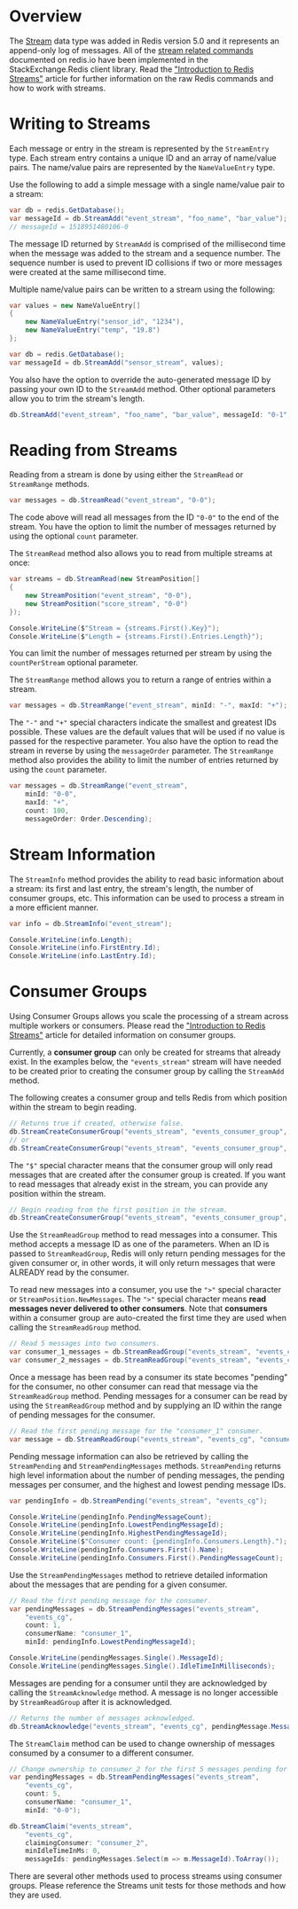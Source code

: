 Overview
===

The [Stream](https://redis.io/topics/streams-intro) data type was added in Redis version 5.0 and it represents an append-only log of messages. All of the [stream related commands](https://redis.io/commands#stream) documented on redis.io have been implemented in the StackExchange.Redis client library. Read the ["Introduction to Redis Streams"](https://redis.io/topics/streams-intro) article for further information on the raw Redis commands and how to work with streams.

Writing to Streams
===

Each message or entry in the stream is represented by the `StreamEntry` type. Each stream entry contains a unique ID and an array of name/value pairs. The name/value pairs are represented by the `NameValueEntry` type.

Use the following to add a simple message with a single name/value pair to a stream:

```csharp
var db = redis.GetDatabase();
var messageId = db.StreamAdd("event_stream", "foo_name", "bar_value");
// messageId = 1518951480106-0
```

The message ID returned by `StreamAdd` is comprised of the millisecond time when the message was added to the stream and a sequence number. The sequence number is used to prevent ID collisions if two or more messages were created at the same millisecond time.

Multiple name/value pairs can be written to a stream using the following:

```csharp
var values = new NameValueEntry[]
{
    new NameValueEntry("sensor_id", "1234"),
    new NameValueEntry("temp", "19.8")
}; 

var db = redis.GetDatabase();
var messageId = db.StreamAdd("sensor_stream", values);
```

You also have the option to override the auto-generated message ID by passing your own ID to the `StreamAdd` method. Other optional parameters allow you to trim the stream's length.

```csharp
db.StreamAdd("event_stream", "foo_name", "bar_value", messageId: "0-1", maxLength: 100);
```

Reading from Streams
===

Reading from a stream is done by using either the `StreamRead` or `StreamRange` methods.

```csharp
var messages = db.StreamRead("event_stream", "0-0");
```

The code above will read all messages from the ID `"0-0"` to the end of the stream. You have the option to limit the number of messages returned by using the optional `count` parameter.

The `StreamRead` method also allows you to read from multiple streams at once:

```csharp
var streams = db.StreamRead(new StreamPosition[]
{
    new StreamPosition("event_stream", "0-0"),
    new StreamPosition("score_stream", "0-0")
});

Console.WriteLine($"Stream = {streams.First().Key}");
Console.WriteLine($"Length = {streams.First().Entries.Length}");
```

You can limit the number of messages returned per stream by using the `countPerStream` optional parameter.

The `StreamRange` method allows you to return a range of entries within a stream. 

```csharp
var messages = db.StreamRange("event_stream", minId: "-", maxId: "+");
```

The `"-"` and `"+"` special characters indicate the smallest and greatest IDs possible. These values are the default values that will be used if no value is passed for the respective parameter. You also have the option to read the stream in reverse by using the `messageOrder` parameter. The `StreamRange` method also provides the ability to limit the number of entries returned by using the `count` parameter.

```csharp
var messages = db.StreamRange("event_stream", 
    minId: "0-0", 
    maxId: "+", 
    count: 100,
    messageOrder: Order.Descending);
```

Stream Information
===

The `StreamInfo` method provides the ability to read basic information about a stream: its first and last entry, the stream's length, the number of consumer groups, etc. This information can be used to process a stream in a more efficient manner.

```csharp
var info = db.StreamInfo("event_stream");

Console.WriteLine(info.Length);
Console.WriteLine(info.FirstEntry.Id);
Console.WriteLine(info.LastEntry.Id);
```

Consumer Groups
===

Using Consumer Groups allows you scale the processing of a stream across multiple workers or consumers. Please read the ["Introduction to Redis Streams"](https://redis.io/topics/streams-intro) article for detailed information on consumer groups.

Currently, a **consumer group** can only be created for streams that already exist. In the examples below, the `"events_stream"` stream will have needed to be created prior to creating the consumer group by calling the `StreamAdd` method. 

The following creates a consumer group and tells Redis from which position within the stream to begin reading. 

```csharp
// Returns true if created, otherwise false.
db.StreamCreateConsumerGroup("events_stream", "events_consumer_group", "$");
// or
db.StreamCreateConsumerGroup("events_stream", "events_consumer_group", StreamPosition.NewMessages);
```

The `"$"` special character means that the consumer group will only read messages that are created after the consumer group is created. If you want to read messages that already exist in the stream, you can provide any position within the stream.

```csharp
// Begin reading from the first position in the stream.
db.StreamCreateConsumerGroup("events_stream", "events_consumer_group", "0-0");
```

Use the `StreamReadGroup` method to read messages into a consumer. This method accepts a message ID as one of the parameters. When an ID is passed to `StreamReadGroup`, Redis will only return pending messages for the given consumer or, in other words, it will only return messages that were ALREADY read by the consumer.

To read new messages into a consumer, you use the `">"` special character or `StreamPosition.NewMessages`. The `">"` special character means **read messages never delivered to other consumers**. Note that **consumers** within a consumer group are auto-created the first time they are used when calling the `StreamReadGroup` method.

```csharp
// Read 5 messages into two consumers.
var consumer_1_messages = db.StreamReadGroup("events_stream", "events_cg", "consumer_1", ">", count: 5);
var consumer_2_messages = db.StreamReadGroup("events_stream", "events_cg", "consumer_2", ">", count: 5);
```

Once a message has been read by a consumer its state becomes "pending" for the consumer, no other consumer can read that message via the `StreamReadGroup` method. Pending messages for a consumer can be read by using the `StreamReadGroup` method and by supplying an ID within the range of pending messages for the consumer.

```csharp
// Read the first pending message for the "consumer_1" consumer.
var message = db.StreamReadGroup("events_stream", "events_cg", "consumer_1", "0-0", count: 1);
```

Pending message information can also be retrieved by calling the `StreamPending` and `StreamPendingMessages` methods. `StreamPending` returns high level information about the number of pending messages, the pending messages per consumer, and the highest and lowest pending message IDs.

```csharp
var pendingInfo = db.StreamPending("events_stream", "events_cg");

Console.WriteLine(pendingInfo.PendingMessageCount);
Console.WriteLine(pendingInfo.LowestPendingMessageId);
Console.WriteLine(pendingInfo.HighestPendingMessageId);
Console.WriteLine($"Consumer count: {pendingInfo.Consumers.Length}.");
Console.WriteLine(pendingInfo.Consumers.First().Name);
Console.WriteLine(pendingInfo.Consumers.First().PendingMessageCount);
```

Use the `StreamPendingMessages` method to retrieve detailed information about the messages that are pending for a given consumer.

```csharp
// Read the first pending message for the consumer.
var pendingMessages = db.StreamPendingMessages("events_stream",
    "events_cg",
    count: 1,
    consumerName: "consumer_1",
    minId: pendingInfo.LowestPendingMessageId);

Console.WriteLine(pendingMessages.Single().MessageId);
Console.WriteLine(pendingMessages.Single().IdleTimeInMilliseconds);
```

Messages are pending for a consumer until they are acknowledged by calling the `StreamAcknowledge` method. A message is no longer accessible by `StreamReadGroup` after it is acknowledged.

```csharp
// Returns the number of messages acknowledged.
db.StreamAcknowledge("events_stream", "events_cg", pendingMessage.MessageId);
```

The `StreamClaim` method can be used to change ownership of messages consumed by a consumer to a different consumer.

```csharp
// Change ownership to consumer_2 for the first 5 messages pending for consumer_1.
var pendingMessages = db.StreamPendingMessages("events_stream", 
    "events_cg", 
    count: 5, 
    consumerName: "consumer_1", 
    minId: "0-0");

db.StreamClaim("events_stream",
    "events_cg",
    claimingConsumer: "consumer_2",
    minIdleTimeInMs: 0,
    messageIds: pendingMessages.Select(m => m.MessageId).ToArray());
```

There are several other methods used to process streams using consumer groups. Please reference the Streams unit tests for those methods and how they are used.





